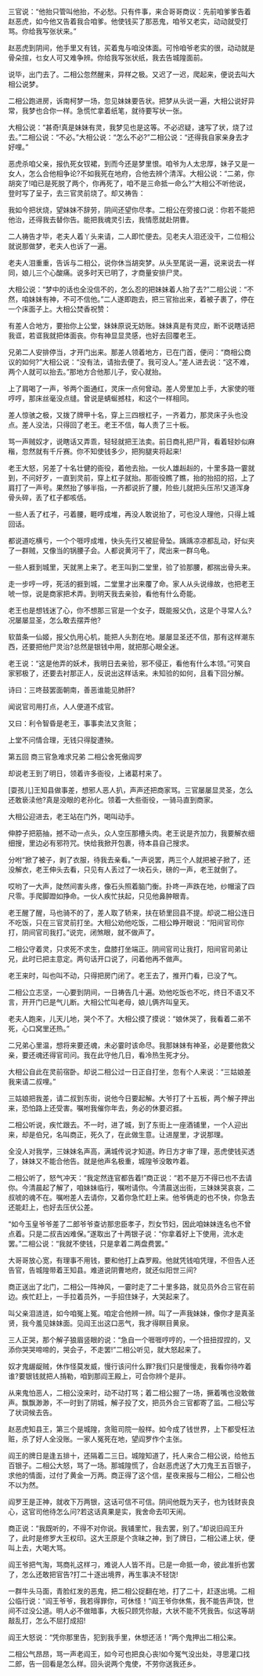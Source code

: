 <!-- { "loadSidebar": true } -->
三官说：“他抬只管叫他抬，不必愁。只有件事，来合哥哥商议：先前咱爹爹告着赵恶虎，如今他又告着我合咱爹。他使钱买了那恶鬼，咱爷又老实，动动就受打骂。你给我写张状来。”

赵恶虎到阴间，他手里又有钱，买着鬼与咱没体面。可怜咱爷老实的很，动动就是骨朵揎，乜女人可又难争辨。你给我写张状纸，我去告城隍面前。

说毕，出门去了。二相公忽然醒来，异样之极。又迟了一迟，爬起来，便说去叫大相公说梦。

二相公跑进房，诉南柯梦一场，忽见妹妹要告状。把梦从头说一遍，大相公说好异常，我梦也合你一样。急慌忙拿着纸笔，就待要写状一张。

大相公说：“甚奇!真是妹妹有灵，我梦见也是这等。不必迟疑，速写了状，烧了过去。”二相公说：“不必。”大相公说：“怎么不必?”二相公说：“还得我自家亲身去才好哩。”

恶虎杀咱父亲，报仇死女钗裙，到而今还是梦里恨。咱爷为人太忠厚，妹子又是一女人，怎么合他相争论?不如我死在地府，合他去辨个清浑。大相公说：“二弟，你胡突了!咱已是死脱了两个，你再死了，咱不是三命抵一命么?”大相公不听他说，登时写了呈子，去三官灵前烧了。却又祷告：

我如今把状烧，望妹妹不辞劳，阴间还望你尽孝。二相公在旁接口说：你若不能把他治，还得我去替你告。能把我魂灵引去，我情愿就赴阴曹。

二人祷告才毕，老夫人着丫头来请，二人即忙便去。见老夫人泪还没干，二位相公就说那做梦，老夫人也诉了一遍。

老夫人泪重重，告诉与二相公，说你休当胡突梦。从头至尾说一遍，说来说去一样同，娘儿三个心酸痛。说多时天已明了，才商量安排尸灵。

大相公说：“梦中的话也全没信不的，怎么忍的把妹妹着人抬了去?”二相公说：“不然，咱妹妹有神，不可不信他。”二人遂即跑去，把三官抬出来，着被子裹了，停在一个床面子上。大相公焚香祝赞：

有差人合地方，要抬你上公堂，妹妹原说无妨账。妹妹真是有灵应，断不说瞎话把我诓，若诓我就把体面丧。你有神显显灵感，也好去回覆老王。

兄弟二人安排停当，才开门出来。那差人领着地方，已在门首，便问：“商相公商议的如何?”大相公说：“没有法，请抬去便了。我可没人。”差人进去说：“这不难，两个人就可以抬去。”那地方合他那儿子，安心就抬。

上了肩喝了一声，爷两个面通红，灵床一点何曾动。差人旁里加上手，大家使的啀哼哼，那床丝毫没点缝。曾说是蜻蜒撼柱，和这个一样相同。

差人惊骇之极，又拨了牌甲十名，穿上三四根杠子，一齐着力，那灵床子头也没点。差人没法，只得回了老王。老王不信，每人责了三十板。

骂一声贼奴才，说瞎话又弄乖，轻轻就把王法卖。前日商礼把尸背，看着轻妙似麻稭，忽然就有千斤赛。你不知使钱多少，把狗腿夹将起来!

老王大怒，另差了十名壮健的衙役，着他去抬。一伙人雄赳赳的，十里多路一霎就到，不问好歹，一直到灵前，穿上杠子就抬。那衙役瞧了瞧，抬的抬招的招，上了肩打了一声号。果然抬了够半指，一齐都说折了腰，险些儿就把头压吊!又道浑身骨头碎，丢了杠子都咳佸。

一些人丢了杠子，弓着腰，睚哼成堆，再没人敢说抬了，可也没人理他，只得上城回话。

都说道吃横亏，一个个啀哼成堆，快头先行又被屁骨坠。踽踽凉凉都乱动，好似夹了一群贼，又像当的锅腰子会。人都说黄河干了，爬出来一群乌龟。

一些人捱到城里，天就黑上来了。老王叫到二堂里，验了验那腰，都揣出骨头来。

走一步哼一哼，死活的捱到城，二堂里才出来覆了命。家人从头说缘故，也把老王唬一惊，说是商家把术弄。到明天我去亲验，看他有什么奇能。

老王也是想钱迷了心，你不想那三官是一个女子，既能报父仇，这是个寻常人么?况屡屡显圣，怎么敢去摆弄他?

软苗条一仙姬，报父仇用心机，能把人头割在地。屡屡显圣还不信，那有这样潮东西，还要把他尸灵治?总然是银钱中用，就把那心眼全迷。

老王说：“这是他弄的妖术，我明日去亲验，邪不侵正，看他有什么本领。”可笑自家邪极了，还要去衬那正人，反说出这样话来。未知验的如何，且看下回分解。

诗曰：三咚鼓罢面朝南，善恶谁能见肺肝?

闻说官司用打点，人人便道不成官。

又曰：利令智昏是老王，事事卖法又贪赃；

上堂不问情合理，无钱只得腚遭殃。

第五回  商三官急难求兄弟  二相公舍死傲阎罗

却说老王到了明日，领着许多衙役，上诸葛村来了。

[耍孩儿]王知县做事差，想邪人恶人扒，声声还把商家骂。三官屡屡显灵圣，怎么还敢亵渎他?真是没眼的老孙化。领着一大些衙役，一骑马直到商家。

大相公迎进去，老王站在门外，喝叫动手。

伸脖子把筋抽，撼不动一点头，众人空压那槽头肉。老王说是齐加力，我要解衣细细搜，里边必有邪符咒。快给我掀开包裹，待本县自己搜求。

分咐“掀了被子，剥了衣服，待我去亲看。”一声说罢，两三个人就把被子掀了，还没解衣，老王伸头去看，只见有人丢过了一块石头，磅的一声，老王就倒了。

哎哟了一大声，陡然间害头疼，像石头照着脑门衡。扑咚一声跌在地，纱帽滚了四尺零。手爬脚蹬如挣命。一伙人疾忙扶起，只见他鼻肿眼青。

老王醒了醒，马也骑不的了，差人取了轿来，扶在轿里回县不提。却说二相公连日不吃饭，只在三官灵前打坐。大相公劝他吃饭，二相公睁开眼说：“阳间官司你打，阴间官司我打。”说完，闭煞眼，就不做声了。

二相公守着灵，只求死不求生，盘膝打坐端正。阴间官司让我打，阳间官司弟让兄，此时已把主意定。两句话开口说了，问着他再不做声。

老王来时，叫也叫不动，只得把房门闭了。老王去了，推开门看，已没了气。

二相公立志坚，一心要到阴间，一日祷告几十遍。劝他吃饭也不吃，终日不语又不言，开开门已是气儿断。大相公忙叫老母，娘儿俩齐叫皇天。

老夫人跑来，儿天儿地，哭个不了。大相公摸了摸说：“娘休哭了，我看着二弟不死，心口窝里还热。”

二兄弟心里温，想将来要还魂，未必霎时该命尽。我那妹妹有神圣，必是要他救父亲，要还魂还得官司问。我在此守他几日，看冷热生死才分。

大相公自此在灵前宿卧。却说二相公过一日正自打坐，忽有个人来说：“三姑娘差我来请二叔哩。”

三姑娘把我差，请二叔到东街，说他今日要起解。大爷打了十五板，两个解子押出来，恐怕路上还受害。嘱咐我催你年去，务必的休要迟捱。

二相公听说，疾忙跟去。不一时，进了城，到了东街上一座酒铺里，一个人迎出来，却是伯兄，名叫商正，死久了，在此做生意。让进屋里，才说那理。

全没人对我学，三妹妹名声高，满城传说才知道。昨日方才审了理，恶虎使钱买透了，妹妹又不能合他告。就是他声名极重，城隍爷没敢咋着。

二相公听了，怒气冲天：“我定然连官都告着!”商正说：“若不是万不得已也不去请你。今清晨起了解了，咱妹妹临行，嘱咐请你。今清晨送出街，三妹妹哭哀哀，二叔唬的魂不在。嘱咐差人去请你，又着你急忙赶上来。他爷俩走的也不快，你急去还能赶上，也好去压伏公差。

“如今玉皇爷爷差了二郎爷爷查访那忠臣孝子，烈女节妇，因此咱妹妹连名也不曾点着。只是二叔吉凶难保。”遂取出了十两银子说：“你拿着好上下使用，流水走罢。”二相公说：“我就不使钱，只是拿着二两盘费罢。”

大哥哥放心宽，有理事不用钱，要和他打上森罗殿。他就凭钱咱凭理，不但告人还告官，告城隍带着王知县。难道说阴曹地府，就还似阳世三间?

商正送出了北门，二相公一阵神风，一霎时走了二十里多路，就见员外合三官在前边。疾忙赶上，一手拉着员外，一手招住妹子，大哭起来了。

叫父亲泪涟涟，如今咱冤上冤。咱定合他辨一辨。叫了一声我妹妹，像你才是真圣贤，我今羞见妹妹面。见阎王出这口恶气，我才得瞑目黄泉。

三人正哭，那个解子狼眉竖眼的说：“急自一个啀啀哼哼的，一个扭扭捏捏的，又添你哭哭啼啼的，哭会子，不走罢!”二相公听见，就大怒起来了。

奴才鬼龌龊贼，休作怪莫发威，慢行该问什么罪?我们只是慢慢走，我看你待咋着谁?要银钱就把人掯勒，咱到那阎王殿上，可合你辨个是非。

从来鬼怕恶人，二相公没来时，动不动打骂；着二相公掘了一场，撅着嘴也没敢做声。飘飘渺渺，不一时到了阴城，解子投了文，把员外合三官都寄了监。二相公写了状词候去告。

赵恶虎知县王，第三个是城隍，贪赃司院一般样。如今成了钱世界，上下都受枉法赃，杀了好人全没账。一家人冤死在地，望阎罗作个主张。

阎王的牌日是逢五排十，还隔着二三日。城隍知道了，托人来合二相公说，给他五百银子。二相公大怒，骂了一场。那城隍慌了，合赵恶虎送了大刀鬼王五百银子，求他的情面，过付了黄金一万两。商正得了这个信，星夜来报与二相公，二相公也不以为然。

阎罗王是正神，就收下万两银，这话可信不可信。阴间他既为天子，也为钱财丧良心，这官司他待怎么问?若这话真果是实，我舍命去叩天闹。

商正说：“我既听的，不得不对你说。我铺里忙，我去罢，别了。”却说旧阎王升了，此时是修罗大王权印。这大王原是个贪昧之神，到了牌日，二相公递上状，便叫上去，大喝大骂。

阎王爷把气淘，骂商礼这样刁，难说人人皆不肖。已是一命抵一命，彼此准折也罢了，怎么还敢把官告?打二十逐出境界，再生事决不轻饶!

一群牛头马面，青脸红发的恶鬼，把二相公捉翻在地，打了二十，赶逐出境。二相公临行说：“阎王爷爷，我若得罪你，可休怪！”阎王爷你休焦，我不能告声饶，世间不过没公道。明人必不做暗事，大板只顾凭你敲，大状不能不凭我告。似这等胡敲乱打，怎么不屈打成招!

阎王大怒说：“凭你那里告，犯到我手里，休想还活！”两个鬼押出二相公来。

二相公气昂昂，骂一声老阎王，如今可也把良心丧!如今冤气没出处，寻思灌口找二郎，告一回看是怎么样。回头说两个鬼使，不劳你送我还乡。

